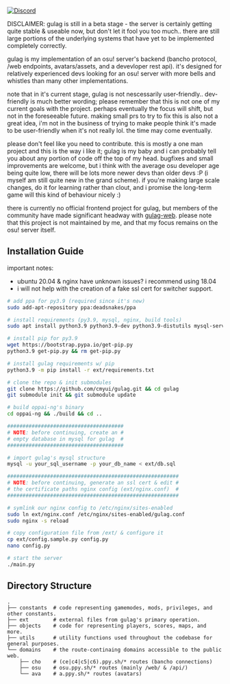 [![Discord](https://discordapp.com/api/guilds/748687781605408908/widget.png?style=shield)](https://discord.gg/ShEQgUx)

DISCLAIMER: gulag is still in a beta stage - the server is certainly getting quite
stable & useable now, but don't let it fool you too much.. there are still large
portions of the underlying systems that have yet to be implemented completely correctly.

gulag is my implementation of an osu! server's backend (bancho protocol, /web endpoints,
avatars/assets, and a devevloper rest api). it's designed for relatively experienced devs
looking for an osu! server with more bells and whistles than many other implementations.

note that in it's current stage, gulag is not nescessarily user-friendly..
dev-friendly is much better wording; please remember that this is not one of my
current goals with the project. perhaps eventually the focus will shift, but not
in the foreseeable future. making small prs to try to fix this is also not a great
idea, i'm not in the business of trying to make people think it's made to be
user-friendly when it's not really lol. the time may come eventually.

please don't feel like you need to contribute. this is mostly a one man project and
this is the way i like it; gulag is my baby and i can probably tell you about any
portion of code off the top of my head. bugfixes and small improvements are welcome,
but i think with the average osu developer age being quite low, there will be lots
more newer devs than older devs :P (i myself am still quite new in the grand scheme).
if you're making large scale changes, do it for learning rather than clout, and
i promise the long-term game will this kind of behaviour nicely :)

there is currently no official frontend project for gulag, but members of the community
have made significant headway with [gulag-web](https://github.com/Yo-ru/gulag-web).
please note that this project is not maintained by me, and that my focus remains on the
osu! server itself.

Installation Guide
-------------
important notes:
- ubuntu 20.04 & nginx have unknown issues? i recommend using 18.04
- i will not help with the creation of a fake ssl cert for switcher support.

```sh
# add ppa for py3.9 (required since it's new)
sudo add-apt-repository ppa:deadsnakes/ppa

# install requirements (py3.9, mysql, nginx, build tools)
sudo apt install python3.9 python3.9-dev python3.9-distutils mysql-server nginx build-essential

# install pip for py3.9
wget https://bootstrap.pypa.io/get-pip.py
python3.9 get-pip.py && rm get-pip.py

# install gulag requirements w/ pip
python3.9 -m pip install -r ext/requirements.txt

# clone the repo & init submodules
git clone https://github.com/cmyui/gulag.git && cd gulag
git submodule init && git submodule update

# build oppai-ng's binary
cd oppai-ng && ./build && cd ..

######################################
# NOTE: before continuing, create an #
# empty database in mysql for gulag  #
######################################

# import gulag's mysql structure
mysql -u your_sql_username -p your_db_name < ext/db.sql

########################################################
# NOTE: before continuing, generate an ssl cert & edit #
# the certificate paths nginx config (ext/nginx.conf)  #
########################################################

# symlink our nginx config to /etc/nginx/sites-enabled
sudo ln ext/nginx.conf /etc/nginx/sites-enabled/gulag.conf
sudo nginx -s reload

# copy configuration file from /ext/ & configure it
cp ext/config.sample.py config.py
nano config.py

# start the server
./main.py
```

Directory Structure
------
    .
    ├── constants  # code representing gamemodes, mods, privileges, and other constants.
    ├── ext        # external files from gulag's primary operation.
    ├── objects    # code for representing players, scores, maps, and more.
    ├── utils      # utility functions used throughout the codebase for general purposes.
    └── domains    # the route-continaing domains accessible to the public web.
        ├── cho    # (ce|c4|c5|c6).ppy.sh/* routes (bancho connections)
        ├── osu    # osu.ppy.sh/* routes (mainly /web/ & /api/)
        └── ava    # a.ppy.sh/* routes (avatars)
